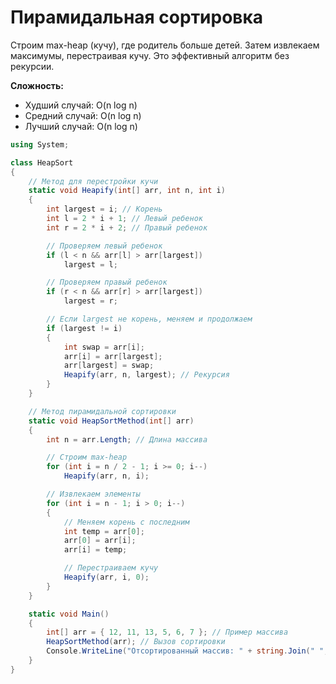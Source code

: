 # Пирамидальная сортировка

Строим max-heap (кучу), где родитель больше детей. Затем извлекаем максимумы, перестраивая кучу. Это эффективный алгоритм без рекурсии.

**Сложность:**
- Худший случай: O(n log n)
- Средний случай: O(n log n)
- Лучший случай: O(n log n)

```cs
using System;

class HeapSort
{
    // Метод для перестройки кучи
    static void Heapify(int[] arr, int n, int i)
    {
        int largest = i; // Корень
        int l = 2 * i + 1; // Левый ребенок
        int r = 2 * i + 2; // Правый ребенок

        // Проверяем левый ребенок
        if (l < n && arr[l] > arr[largest])
            largest = l;

        // Проверяем правый ребенок
        if (r < n && arr[r] > arr[largest])
            largest = r;

        // Если largest не корень, меняем и продолжаем
        if (largest != i)
        {
            int swap = arr[i];
            arr[i] = arr[largest];
            arr[largest] = swap;
            Heapify(arr, n, largest); // Рекурсия
        }
    }

    // Метод пирамидальной сортировки
    static void HeapSortMethod(int[] arr)
    {
        int n = arr.Length; // Длина массива

        // Строим max-heap
        for (int i = n / 2 - 1; i >= 0; i--)
            Heapify(arr, n, i);

        // Извлекаем элементы
        for (int i = n - 1; i > 0; i--)
        {
            // Меняем корень с последним
            int temp = arr[0];
            arr[0] = arr[i];
            arr[i] = temp;

            // Перестраиваем кучу
            Heapify(arr, i, 0);
        }
    }

    static void Main()
    {
        int[] arr = { 12, 11, 13, 5, 6, 7 }; // Пример массива
        HeapSortMethod(arr); // Вызов сортировки
        Console.WriteLine("Отсортированный массив: " + string.Join(" ", arr));
    }
}
```